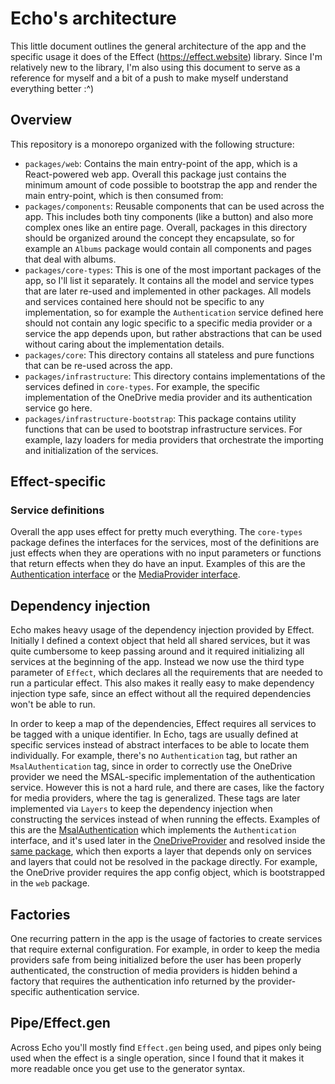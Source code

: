 # Echo's architecture

This little document outlines the general architecture of the app and the specific
usage it does of the Effect (https://effect.website) library. Since I'm relatively
new to the library, I'm also using this document to serve as a reference for myself
and a bit of a push to make myself understand everything better :^)

## Overview

This repository is a monorepo organized with the following structure:

- `packages/web`: Contains the main entry-point of the app, which is a React-powered
  web app. Overall this package just contains the minimum amount of code possible to
  bootstrap the app and render the main entry-point, which is then consumed from:
- `packages/components`: Reusable components that can be used across the app. This
  includes both tiny components (like a button) and also more complex ones like an
  entire page. Overall, packages in this directory should be organized around the
  concept they encapsulate, so for example an `Albums` package would contain all
  components and pages that deal with albums.
- `packages/core-types`: This is one of the most important packages of the app,
  so I'll list it separately. It contains all the model and service types that are
  later re-used and implemented in other packages. All models and services contained
  here should not be specific to any implementation, so for example the `Authentication`
  service defined here should not contain any logic specific to a specific media provider
  or a service the app depends upon, but rather abstractions that can be used without
  caring about the implementation details.
- `packages/core`: This directory contains all stateless and pure functions that
  can be re-used across the app.
- `packages/infrastructure`: This directory contains implementations of the services
  defined in `core-types`. For example, the specific implementation of the OneDrive
  media provider and its authentication service go here.
- `packages/infrastructure-bootstrap`: This package contains utility functions that
  can be used to bootstrap infrastructure services. For example, lazy loaders for
  media providers that orchestrate the importing and initialization of the services.

## Effect-specific

### Service definitions

Overall the app uses effect for pretty much everything. The `core-types` package
defines the interfaces for the services, most of the definitions are just effects
when they are operations with no input parameters or functions that return effects
when they do have an input. Examples of this are the [Authentication interface](./packages/core/types/src/services/authentication.ts) or the [MediaProvider interface](./packages/core/types/src/services/provider.ts).

## Dependency injection

Echo makes heavy usage of the dependency injection provided by Effect. Initially
I defined a context object that held all shared services, but it was quite cumbersome
to keep passing around and it required initializing all services at the beginning
of the app. Instead we now use the third type parameter of `Effect`, which declares
all the requirements that are needed to run a particular effect. This also makes
it really easy to make dependency injection type safe, since an effect without
all the required dependencies won't be able to run.

In order to keep a map of the dependencies, Effect requires all services to be tagged
with a unique identifier. In Echo, tags are usually defined at specific services instead
of abstract interfaces to be able to locate them individually. For example, there's
no `Authentication` tag, but rather an `MsalAuthentication` tag, since in order to
correctly use the OneDrive provider we need the MSAL-specific implementation of the
authentication service. However this is not a hard rule, and there are cases, like
the factory for media providers, where the tag is generalized. These tags are later
implemented via `Layers` to keep the dependency injection when constructing the
services instead of when running the effects. Examples of this are the [MsalAuthentication](./packages/infrastructure/onedrive-provider/src/msal-authentication.ts)
which implements the `Authentication` interface, and it's used later in the
[OneDriveProvider](./packages/infrastructure//onedrive-provider/src/onedrive-provider.ts)
and resolved inside the [same package](./packages/infrastructure/onedrive-provider/index.ts),
which then exports a layer that depends only on services and layers that could
not be resolved in the package directly. For example, the OneDrive provider requires
the app config object, which is bootstrapped in the `web` package.

## Factories

One recurring pattern in the app is the usage of factories to create services that
require external configuration. For example, in order to keep the media providers
safe from being initialized before the user has been properly authenticated,
the construction of media providers is hidden behind a factory that requires the
authentication info returned by the provider-specific authentication service.

## Pipe/Effect.gen

Across Echo you'll mostly find `Effect.gen` being used, and pipes only being used
when the effect is a single operation, since I found that it makes it more readable
once you get use to the generator syntax.
